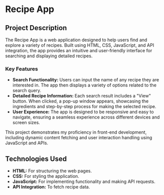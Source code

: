 # Recipe App

## Project Description

The Recipe App is a web application designed to help users find and explore a variety of recipes. Built using HTML, CSS, JavaScript, and API integration, the app provides an intuitive and user-friendly interface for searching and displaying detailed recipes. 

### Key Features

- **Search Functionality:** Users can input the name of any recipe they are interested in. The app then displays a variety of options related to the search query.
- **Detailed Recipe Information:** Each search result includes a "View" button. When clicked, a pop-up window appears, showcasing the ingredients and step-by-step process for making the selected recipe.
- **User Experience:** The app is designed to be responsive and easy to navigate, ensuring a seamless experience across different devices and screen sizes.

This project demonstrates my proficiency in front-end development, including dynamic content fetching and user interaction handling using JavaScript and APIs.

## Technologies Used

- **HTML:** For structuring the web pages.
- **CSS:** For styling the application.
- **JavaScript:** For implementing functionality and making API requests.
- **API Integration:** To fetch recipe data.
